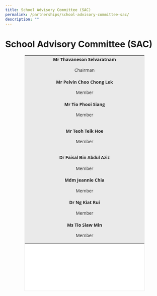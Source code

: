```yaml
---
title: School Advisory Committee (SAC)
permalink: /partnerships/school-advisory-committee-sac/
description: ""
---
```

School Advisory Committee (SAC)
===============================

<table class="iveo_table ives_tab_1 ive_eobj_center" width="0" style="margin: auto; outline: 0px; padding: 0px; clear: both; border: 1px solid rgb(234, 234, 234); color: rgb(0, 0, 0); font-family: &quot;Open Sans&quot;, sans-serif; font-size: 14px; font-style: normal; font-variant-ligatures: normal; font-variant-caps: normal; font-weight: 400; letter-spacing: normal; orphans: 2; text-transform: none; white-space: normal; widows: 2; word-spacing: 0px; -webkit-text-stroke-width: 0px; background-color: rgb(255, 255, 255); text-decoration-thickness: initial; text-decoration-style: initial; text-decoration-color: initial; text-align: center; width: 382px; height: 751px;"><tbody class="" style="margin: 0px; outline: 0px; padding: 0px;"><tr class="" style="margin: 0px; outline: 0px; padding: 0px;"><td width="243" class="" style="margin: 0px; outline: 0px; padding: 2px; text-align: left; background-color: rgb(234, 234, 234); color: rgb(34, 34, 34); width: 376px;"><p class="" style="margin: 0px 0px 1em; outline: 0px; padding: 0px; line-height: 19.6px; text-align: center;"><span class="" style="margin: 0px; outline: 0px; padding: 0px;"><b style="margin: 0px; outline: 0px; padding: 0px;">Mr Thavaneson Selvaratnam</b></span></p><p class="" style="margin: 0px 0px 1em; outline: 0px; padding: 0px; line-height: 19.6px; text-align: center;"><span class="" style="margin: 0px; outline: 0px; padding: 0px;"><span class="" style="margin: 0px; outline: 0px; padding: 0px;">Chairman</span></span></p></td></tr><tr class="" style="margin: 0px; outline: 0px; padding: 0px;"><td width="243" class="" style="margin: 0px; outline: 0px; padding: 2px; text-align: left; background-color: rgb(234, 234, 234); color: rgb(34, 34, 34);"><p class="" style="margin: 0px 0px 1em; outline: 0px; padding: 0px; line-height: 19.6px; text-align: center;"><span class="" style="margin: 0px; outline: 0px; padding: 0px;"><b style="margin: 0px; outline: 0px; padding: 0px;">Mr Pelvin Choo Chong Lek</b></span></p><p class="" style="margin: 0px 0px 1em; outline: 0px; padding: 0px; line-height: 19.6px; text-align: center;">Member</p></td></tr><tr class="" style="margin: 0px; outline: 0px; padding: 0px;"><td width="243" class="" style="margin: 0px; outline: 0px; padding: 2px; text-align: left; background-color: rgb(234, 234, 234); color: rgb(34, 34, 34);"><p class="" style="margin: 0px 0px 1em; outline: 0px; padding: 0px; line-height: 19.6px; text-align: center;"><span class="" style="margin: 0px; outline: 0px; padding: 0px;"><b style="margin: 0px; outline: 0px; padding: 0px;">Mr Tio Phooi Siang</b></span></p><p class="" style="margin: 0px 0px 1em; outline: 0px; padding: 0px; line-height: 19.6px; text-align: center;">Member</p></td></tr><tr class="" style="margin: 0px; outline: 0px; padding: 0px;"><td width="243" class="" style="margin: 0px; outline: 0px; padding: 2px; text-align: left; background-color: rgb(234, 234, 234); color: rgb(34, 34, 34);"><p class="" style="margin: 0px 0px 1em; outline: 0px; padding: 0px; line-height: 19.6px; text-align: center;"><span class="" style="margin: 0px; outline: 0px; padding: 0px;"><b style="margin: 0px; outline: 0px; padding: 0px;"></b></span></p><p class="" style="margin: 0px 0px 1em; outline: 0px; padding: 0px; line-height: 19.6px; text-align: center;"><span style="margin: 0px; outline: 0px; padding: 0px; text-align: left;"><b style="margin: 0px; outline: 0px; padding: 0px;">Mr Teoh Teik Hoe</b></span></p><p class="" style="margin: 0px 0px 1em; outline: 0px; padding: 0px; line-height: 19.6px; text-align: center;">Member</p></td></tr><tr class="" style="margin: 0px; outline: 0px; padding: 0px;"><td width="243" class="" style="margin: 0px; outline: 0px; padding: 2px; text-align: left; background-color: rgb(234, 234, 234); color: rgb(34, 34, 34);"><p class="" style="margin: 0px 0px 1em; outline: 0px; padding: 0px; line-height: 19.6px; text-align: center;"><span class="" style="margin: 0px; outline: 0px; padding: 0px;"><b style="margin: 0px; outline: 0px; padding: 0px;"></b></span></p><p class="" style="margin: 0px 0px 1em; outline: 0px; padding: 0px; line-height: 19.6px; text-align: center;"><span class="" style="margin: 0px; outline: 0px; padding: 0px;"><span class="" style="margin: 0px; outline: 0px; padding: 0px;"><b style="margin: 0px; outline: 0px; padding: 0px;"><span style="margin: 0px; outline: 0px; padding: 0px; font-family: Arial, sans-serif; text-align: left;">Dr Faisal</span><span style="margin: 0px; outline: 0px; padding: 0px; font-family: Arial, sans-serif; text-align: left;">&nbsp;</span><span style="margin: 0px; outline: 0px; padding: 0px; font-family: Arial, sans-serif; text-align: left;">Bin Abdul Aziz</span></b></span></span></p><p class="" style="margin: 0px 0px 1em; outline: 0px; padding: 0px; line-height: 19.6px; text-align: center;"><span class="" style="margin: 0px; outline: 0px; padding: 0px;"><span class="" style="margin: 0px; outline: 0px; padding: 0px;">Member</span></span><b style="margin: 0px; outline: 0px; padding: 0px;"><span class="" style="margin: 0px; outline: 0px; padding: 0px;"></span></b></p></td></tr><tr class="" style="margin: 0px; outline: 0px; padding: 0px;"><td width="243" class="" style="margin: 0px; outline: 0px; padding: 2px; text-align: left; background-color: rgb(234, 234, 234); color: rgb(34, 34, 34);"><p class="" style="margin: 0px 0px 1em; outline: 0px; padding: 0px; line-height: 19.6px; text-align: center;"><b style="margin: 0px; outline: 0px; padding: 0px;">Mdm Jeannie Chia</b><br style="margin: 0px; outline: 0px; padding: 0px;"></p><p class="" style="margin: 0px 0px 1em; outline: 0px; padding: 0px; line-height: 19.6px; text-align: center;"><span class="" style="margin: 0px; outline: 0px; padding: 0px;"><span class="" style="margin: 0px; outline: 0px; padding: 0px;">Member</span></span><b style="margin: 0px; outline: 0px; padding: 0px;"><span class="" style="margin: 0px; outline: 0px; padding: 0px;"></span></b></p></td></tr><tr class="" style="margin: 0px; outline: 0px; padding: 0px;"><td width="243" class="" style="margin: 0px; outline: 0px; padding: 2px; text-align: left; background-color: rgb(234, 234, 234); color: rgb(34, 34, 34);"><p class="" style="margin: 0px 0px 1em; outline: 0px; padding: 0px; line-height: 19.6px; text-align: center;"><b style="margin: 0px; outline: 0px; padding: 0px;">Dr Ng Kiat Rui</b><br style="margin: 0px; outline: 0px; padding: 0px;"></p><p class="" style="margin: 0px 0px 1em; outline: 0px; padding: 0px; line-height: 19.6px; text-align: center;"><span class="" style="margin: 0px; outline: 0px; padding: 0px;"><span class="" style="margin: 0px; outline: 0px; padding: 0px;">Member</span></span><b style="margin: 0px; outline: 0px; padding: 0px;"><span class="" style="margin: 0px; outline: 0px; padding: 0px;"></span></b></p></td></tr><tr class="" style="margin: 0px; outline: 0px; padding: 0px;"><td width="243" class="" style="margin: 0px; outline: 0px; padding: 2px; text-align: left; background-color: rgb(234, 234, 234); color: rgb(34, 34, 34);"><p class="" style="margin: 0px 0px 1em; outline: 0px; padding: 0px; line-height: 19.6px; text-align: center;"><b style="margin: 0px; outline: 0px; padding: 0px;">Ms Tio Siaw Min</b></p><p class="" style="margin: 0px 0px 1em; outline: 0px; padding: 0px; line-height: 19.6px; text-align: center;"><span class="" style="margin: 0px; outline: 0px; padding: 0px;"><span class="" style="margin: 0px; outline: 0px; padding: 0px;">Member</span></span></p></td></tr></tbody></table>